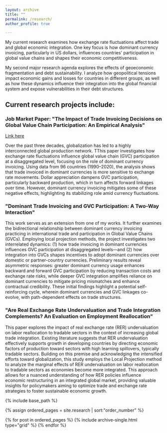 ```yaml
---
layout: archive
title: ""
permalink: /research/
author_profile: true

---
```



My current research examines how exchange rate fluctuations affect trade and global economic integration. One key focus is how dominant currency invoicing, particularly in US dollars, influences countries' participation in global value chains and shapes their economic competitiveness.

My second major research agenda explores the effects of geoeconomic fragmentation and debt sustainability. I analyze how geopolitical tensions impact economic gains and losses for countries in different groups, as well as how these dynamics influence their integration into the global financial system and expose vulnerabilities in their debt structures.


##  Current research projects include:

### Job Market Paper: "The Impact of Trade Invoicing Decisions on Global Value Chain Participation: An Empirical Analysis"
[Link here](/files/JMP-TC.pdf)

 Over the past three decades, globalization has led to a highly interconnected global production network. TThis paper investigates how exchange rate fluctuations influence global value chain (GVC) participation at a disaggregated level, focusing on the role of dominant currency invoicing. Using data from 96 countries (1990–2020), the analysis shows that trade invoiced in dominant currencies is more sensitive to exchange rate movements. Dollar appreciation dampens GVC participation, particularly backward production, which in turn affects forward linkages over time. However, dominant currency invoicing mitigates some of these negative effects, highlighting its stabilizing role amid currency fluctuations. 

### "Dominant Trade Invoicing and GVC Participation: A Two-Way Interaction"

 This work serves as an extension from one of my works. It further examines the bidirectional relationship between dominant currency invoicing practicing in international trade and participation in Global Value Chains (GVCs). Employing local projection methods, the project investigates two interrelated dynamics: (1) how trade invoicing in dominant currencies influences GVC participation at disaggregated levels—and (2) how integration into GVCs shapes incentives to adopt dominant currencies over domestic or partner-country currencies. Preliminary results reveal asymmetric responses: greater dominant currency usage enhances backward and forward GVC participation by reducing transaction costs and exchange rate risks, while deeper GVC integration amplifies reliance on dominant currencies to mitigate pricing mismatches and enhance contractual credibility. These initial findings highlight a potential self-reinforcing cycle, wherein dominant currencies and GVC linkages co-evolve, with path-dependent effects on trade structures.

### "Are Real Exchange Rate Undervaluation and Trade Integration Complements? An Evaluation on Employment Reallocation"

  This paper explores the impact of real exchange rate (RER) undervaluation on labor reallocation to tradable sectors in the context of increasing global trade integration. Existing literature suggests that RER undervaluation effectively supports growth in developing countries by directing economic factors of production toward sectors with high learning spillovers, typically tradable sectors. Building on this premise and acknowledging the intensified efforts toward globalization, this study employs the Local Projection method to analyze the marginal effects of RER undervaluation on labor reallocation to tradable sectors as economies become more integrated. This approach allows for a nuanced understanding of how RER policies influence economic restructuring in an integrated global market, providing valuable insights for policymakers aiming to optimize trade and exchange rate strategies to foster sustainable economic growth.

<nbsp>

{% include base_path %}

{% assign ordered_pages = site.research | sort:"order_number" %}

{% for post in ordered_pages %}
  {% include archive-single.html type="grid" %}
{% endfor %}
